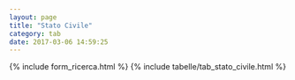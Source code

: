 ```yaml
---
layout: page
title: "Stato Civile"
category: tab
date: 2017-03-06 14:59:25
---
```


{% include form_ricerca.html %}
{% include tabelle/tab_stato_civile.html %}

